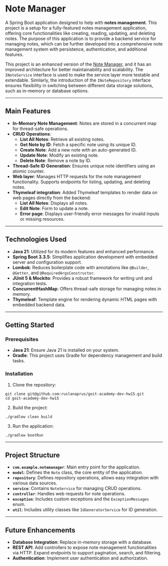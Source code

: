 # Note Manager

A Spring Boot application designed to help with **notes management**. This project is a setup for a fully-featured notes management application, offering core functionalities like creating, reading, updating, and deleting notes.
The purpose of this application is to provide a backend service for managing notes, which can be further developed into a comprehensive note management system with persistence, authentication, and additional features.

This project is an enhanced version of the [Note Manager](https://github.com/ruslanaprus/goit-academy-dev-hw14), and it has an improved architecture for better maintainability and scalability. The `INoteService` interface is used to make the service layer more testable and extendable.
Similarly, the introduction of the `INoteRepository` interface ensures flexibility in switching between different data storage solutions, such as in-memory or database options.

---

## Main Features

- **In-Memory Note Management**: Notes are stored in a concurrent map for thread-safe operations.
- **CRUD Operations**:
    - **List All Notes**: Retrieve all existing notes.
    - **Get Note by ID**: Fetch a specific note using its unique ID.
    - **Create Note**: Add a new note with an auto-generated ID.
    - **Update Note**: Modify an existing note.
    - **Delete Note**: Remove a note by ID.
- **Thread-Safe ID Generation**: Ensures unique note identifiers using an atomic counter.
- **Web layer**: Manages HTTP requests for the note management functionality. Supports endpoints for listing, updating, and deleting notes.
- **Thymeleaf integration**: Added Thymeleaf templates to render data on web pages directly from the backend:
    - **List All Notes**: Displays all notes.
    - **Edit Note**: Form to update a note.
    - **Error page**: Displays user-friendly error messages for invalid inputs or missing resources.

---

## Technologies Used

- **Java 21**: Utilized for its modern features and enhanced performance.
- **Spring Boot 3.3.5**: Simplifies application development with embedded server and configuration support.
- **Lombok**: Reduces boilerplate code with annotations like `@Builder`, `@Getter`, and `@RequiredArgsConstructor`.
- **JUnit 5 & Mockito**: Provides a robust framework for writing unit and integration tests.
- **ConcurrentHashMap**: Offers thread-safe storage for managing notes in memory.
- **Thymeleaf**: Template engine for rendering dynamic HTML pages with embedded backend data.

---

## Getting Started

### Prerequisites

- **Java 21**: Ensure Java 21 is installed on your system.
- **Gradle**: This project uses Gradle for dependency management and build tasks.

### Installation

1. Clone the repository:
```shell
git clone git@github.com:ruslanaprus/goit-academy-dev-hw15.git
cd goit-academy-dev-hw15
```
2. Build the project:
```shell
./gradlew clean build
```
3. Run the application:
```shell
./gradlew bootRun
```

---

## Project Structure

- **`com.example.notemanager`**: Main entry point for the application.
- **`model`**: Defines the `Note` class, the core entity of the application.
- **`repository`**: Defines repository operations, allows easy integration with various data sources.
- **`service`**: Contains `NoteService` for managing CRUD operations.
- **`controller`**: Handles web requests for note operations.
- **`exception`**: Includes custom exceptions and the `ExceptionMessages` enum.
- **`util`**: Includes utility classes like `IdGeneratorService` for ID generation.

---

## Future Enhancements

- **Database Integration**: Replace in-memory storage with a database.
- **REST API**: Add controllers to expose note management functionalities via HTTP. Expand endpoints to support pagination, search, and filtering.
- **Authentication**: Implement user authentication and authorization.
